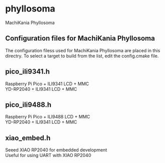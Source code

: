 # phyllosoma
MachiKania Phyllosoma

## Configuration files for MachiKania Phyllosoma
The configuration filess used for MachiKania Phyllosoma are placed in this directry. To select a target to build from the list, edit the config.cmake file.

## pico_ili9341.h
Raspberry Pi Pico + ILI9341 LCD + MMC  
YD-RP2040 + ILI9341 LCD + MMC

## pico_ili9488.h
Raspberry Pi Pico + ILI9488 LCD + MMC  
YD-RP2040 + ILI9341 LCD + MMC

## xiao_embed.h
Seeed XIAO RP2040 for embedded development  
Useful for using UART with XIAO RP2040
